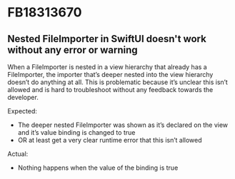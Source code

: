 # FB18313670

## Nested FileImporter in SwiftUI doesn't work without any error or warning

When a FileImporter is nested in a view hierarchy that already has a FileImporter, the importer that’s deeper nested into the view hierarchy doesn’t do anything at all. This is problematic because it’s unclear this isn’t allowed and is hard to troubleshoot without any feedback towards the developer.

Expected:
- The deeper nested FileImporter was shown as it’s declared on the view and it’s value binding is changed to true
- OR at least get a very clear runtime error that this isn’t allowed

Actual:
- Nothing happens when the value of the binding is true
